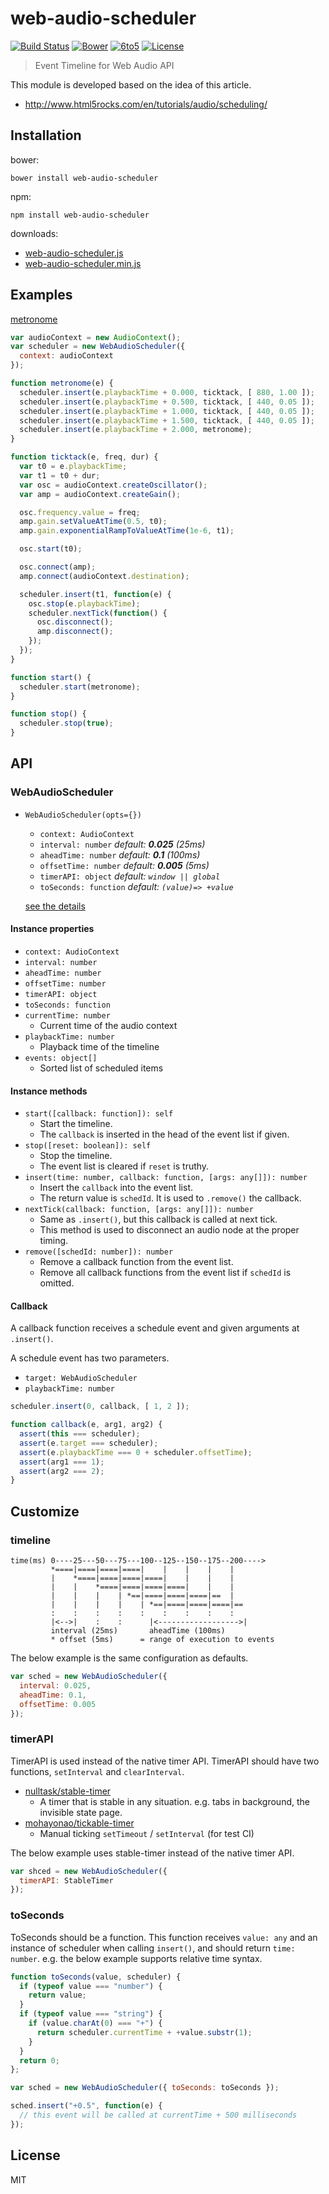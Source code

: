 # web-audio-scheduler
[![Build Status](http://img.shields.io/travis/mohayonao/web-audio-scheduler.svg?style=flat-square)](https://travis-ci.org/mohayonao/web-audio-scheduler)
[![Bower](https://img.shields.io/bower/v/web-audio-scheduler.svg?style=flat-square)](https://github.com/mohayonao/web-audio-scheduler)
[![6to5](http://img.shields.io/badge/module-6to5-brightgreen.svg?style=flat-square)](https://6to5.org/)
[![License](http://img.shields.io/badge/license-MIT-brightgreen.svg?style=flat-square)](http://mohayonao.mit-license.org/)

> Event Timeline for Web Audio API

This module is developed based on the idea of this article.

 - http://www.html5rocks.com/en/tutorials/audio/scheduling/

## Installation

bower:

```
bower install web-audio-scheduler
```

npm:

```
npm install web-audio-scheduler
```

downloads:

- [web-audio-scheduler.js](https://raw.githubusercontent.com/mohayonao/web-audio-scheduler/master/build/web-audio-scheduler.js)
- [web-audio-scheduler.min.js](https://raw.githubusercontent.com/mohayonao/web-audio-scheduler/master/build/web-audio-scheduler.min.js)

## Examples

[metronome](http://mohayonao.github.io/web-audio-scheduler/)

```javascript
var audioContext = new AudioContext();
var scheduler = new WebAudioScheduler({
  context: audioContext
});

function metronome(e) {
  scheduler.insert(e.playbackTime + 0.000, ticktack, [ 880, 1.00 ]);
  scheduler.insert(e.playbackTime + 0.500, ticktack, [ 440, 0.05 ]);
  scheduler.insert(e.playbackTime + 1.000, ticktack, [ 440, 0.05 ]);
  scheduler.insert(e.playbackTime + 1.500, ticktack, [ 440, 0.05 ]);
  scheduler.insert(e.playbackTime + 2.000, metronome);
}

function ticktack(e, freq, dur) {
  var t0 = e.playbackTime;
  var t1 = t0 + dur;
  var osc = audioContext.createOscillator();
  var amp = audioContext.createGain();

  osc.frequency.value = freq;
  amp.gain.setValueAtTime(0.5, t0);
  amp.gain.exponentialRampToValueAtTime(1e-6, t1);

  osc.start(t0);

  osc.connect(amp);
  amp.connect(audioContext.destination);

  scheduler.insert(t1, function(e) {
    osc.stop(e.playbackTime);
    scheduler.nextTick(function() {
      osc.disconnect();
      amp.disconnect();
    });
  });
}

function start() {
  scheduler.start(metronome);
}

function stop() {
  scheduler.stop(true);
}
```

## API
### WebAudioScheduler
- `WebAudioScheduler(opts={})`
  - `context: AudioContext`
  - `interval: number` _default: **0.025** (25ms)_
  - `aheadTime: number` _default: **0.1** (100ms)_
  - `offsetTime: number` _default: **0.005** (5ms)_
  - `timerAPI: object` _default: `window || global`_
  - `toSeconds: function` _default: `(value)=> +value`_

  [see the details](#customize)

#### Instance properties
- `context: AudioContext`
- `interval: number`
- `aheadTime: number`
- `offsetTime: number`
- `timerAPI: object`
- `toSeconds: function`
- `currentTime: number`
  - Current time of the audio context
- `playbackTime: number`
  - Playback time of the timeline
- `events: object[]`
  - Sorted list of scheduled items

#### Instance methods
- `start([callback: function]): self`
  - Start the timeline.
  - The `callback` is inserted in the head of the event list if given.
- `stop([reset: boolean]): self`
  - Stop the timeline.
  - The event list is cleared if `reset` is truthy.
- `insert(time: number, callback: function, [args: any[]]): number`
  - Insert the `callback` into the event list.
  - The return value is `schedId`. It is used to `.remove()` the callback.
- `nextTick(callback: function, [args: any[]]): number`
  - Same as `.insert()`, but this callback is called at next tick.
  - This method is used to disconnect an audio node at the proper timing.
- `remove([schedId: number]): number`
  - Remove a callback function from the event list.
  - Remove all callback functions from the event list if `schedId` is omitted.

#### Callback
A callback function receives a schedule event and given arguments at `.insert()`.

A schedule event has two parameters.

  - `target: WebAudioScheduler`
  - `playbackTime: number`

```javascript
scheduler.insert(0, callback, [ 1, 2 ]);

function callback(e, arg1, arg2) {
  assert(this === scheduler);
  assert(e.target === scheduler);
  assert(e.playbackTime === 0 + scheduler.offsetTime);
  assert(arg1 === 1);
  assert(arg2 === 2);
}
```

## Customize

### timeline

```
time(ms) 0----25---50---75---100--125--150--175--200---->
         *====|====|====|====|    |    |    |    |
         |    *====|====|====|====|    |    |    |
         |    |    *====|====|====|====|    |    |
         |    |    |    | *==|====|====|====|==  |
         |    |    |    |    | *==|====|====|====|==
         :    :    :    :    :    :    :    :    :
         |<-->|    :    :      |<------------------>|
         interval (25ms)       aheadTime (100ms)
         * offset (5ms)      = range of execution to events
```

The below example is the same configuration as defaults.

```javascript
var sched = new WebAudioScheduler({
  interval: 0.025,
  aheadTime: 0.1,
  offsetTime: 0.005
});
```

### timerAPI

TimerAPI is used instead of the native timer API. TimerAPI should have two functions, `setInterval` and `clearInterval`.

- [nulltask/stable-timer](https://github.com/nulltask/stable-timer)
  - A timer that is stable in any situation. e.g. tabs in background, the invisible state page.
- [mohayonao/tickable-timer](https://github.com/mohayonao/tickable-timer)
  - Manual ticking `setTimeout` / `setInterval` (for test CI)

The below example uses stable-timer instead of the native timer API.

```javascript
var shced = new WebAudioScheduler({
  timerAPI: StableTimer
});
```

### toSeconds

ToSeconds should be a function. This function receives `value: any` and an instance of scheduler when calling `insert()`, and should return `time: number`. e.g. the below example supports relative time syntax.

```javascript
function toSeconds(value, scheduler) {
  if (typeof value === "number") {
    return value;
  }
  if (typeof value === "string") {
    if (value.charAt(0) === "+") {
      return scheduler.currentTime + +value.substr(1);
    }
  }
  return 0;
};

var sched = new WebAudioScheduler({ toSeconds: toSeconds });

sched.insert("+0.5", function(e) {
  // this event will be called at currentTime + 500 milliseconds
});
```

## License

MIT
